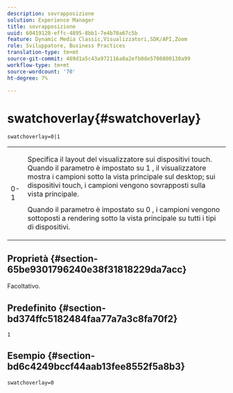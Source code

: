 ```yaml
---
description: sovrapposizione
solution: Experience Manager
title: sovrapposizione
uuid: 60419120-effc-4895-8bb1-7e4b70a67c5b
feature: Dynamic Media Classic,Visualizzatori,SDK/API,Zoom
role: Sviluppatore, Business Practices
translation-type: tm+mt
source-git-commit: 469d1a5c43a972116a8a2efb0de5708800130a99
workflow-type: tm+mt
source-wordcount: '70'
ht-degree: 7%

---
```



# swatchoverlay{#swatchoverlay}

`swatchoverlay=0|1`

<table id="table_9B98C97485DD4DEB8A6ECBCE8DF6B886"> 
 <tbody> 
  <tr> 
   <td colname="col1"> <p> <span class="codeph"> 0-1  </span> </p> </td> 
   <td colname="col2"> <p>Specifica il layout del visualizzatore sui dispositivi touch. Quando il parametro è impostato su <span class="codeph"> 1 </span>, il visualizzatore mostra i campioni sotto la vista principale sul desktop; sui dispositivi touch, i campioni vengono sovrapposti sulla vista principale. </p> <p>Quando il parametro è impostato su <span class="codeph"> 0 </span>, i campioni vengono sottoposti a rendering sotto la vista principale su tutti i tipi di dispositivi. </p> </td> 
  </tr> 
 </tbody> 
</table>

## Proprietà {#section-65be9301796240e38f31818229da7acc}

Facoltativo.

## Predefinito {#section-bd374ffc5182484faa77a7a3c8fa70f2}

`1`

## Esempio {#section-bd6c4249bccf44aab13fee8552f5a8b3}

`swatchoverlay=0`
